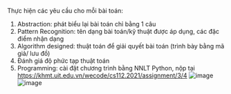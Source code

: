 Thực hiện các yêu cầu cho mỗi bài toán:
1. Abstraction: phát biểu lại bài toán chỉ bằng 1 câu
2. Pattern Recognition: tên dạng bài toán/kỹ thuật được áp dụng, các đặc điểm nhận dạng
3. Algorithm designed: thuật toán để giải quyết bài toán (trình bày bằng mã giả/ lưu đồ)
4. Đánh giá độ phức tạp thuật toán
5. Programming: cài đặt chương trình bằng NNLT Python, nộp tại https://khmt.uit.edu.vn/wecode/cs112.2021/assignment/3/4
![image](https://user-images.githubusercontent.com/82890282/115415176-e20ba800-a220-11eb-98ee-f17deb4d6863.png)
![image](https://user-images.githubusercontent.com/82890282/115415204-e6d05c00-a220-11eb-9a77-c9ce9b700265.png)
